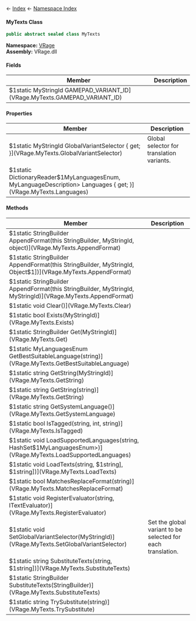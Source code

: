 ← [Index](Api-Index) ← [Namespace Index](Namespace-Index)

#### MyTexts Class

```csharp
public abstract sealed class MyTexts
```

**Namespace:** [VRage](VRage)  
**Assembly:** VRage.dll

#### Fields

|Member|Description|
|---|---|
|\$1static MyStringId GAMEPAD_VARIANT_ID](VRage.MyTexts.GAMEPAD_VARIANT_ID)||

#### Properties

|Member|Description|
|---|---|
|\$1static MyStringId GlobalVariantSelector { get; }](VRage.MyTexts.GlobalVariantSelector)|Global selector for translation variants.|
|\$1static DictionaryReader\$1MyLanguagesEnum, MyLanguageDescription\> Languages { get; }](VRage.MyTexts.Languages)||

#### Methods

|Member|Description|
|---|---|
|\$1static StringBuilder AppendFormat(this StringBuilder, MyStringId, object)](VRage.MyTexts.AppendFormat)||
|\$1static StringBuilder AppendFormat(this StringBuilder, MyStringId, Object\$1])](VRage.MyTexts.AppendFormat)||
|\$1static StringBuilder AppendFormat(this StringBuilder, MyStringId, MyStringId)](VRage.MyTexts.AppendFormat)||
|\$1static void Clear()](VRage.MyTexts.Clear)||
|\$1static bool Exists(MyStringId)](VRage.MyTexts.Exists)||
|\$1static StringBuilder Get(MyStringId)](VRage.MyTexts.Get)||
|\$1static MyLanguagesEnum GetBestSuitableLanguage(string)](VRage.MyTexts.GetBestSuitableLanguage)||
|\$1static string GetString(MyStringId)](VRage.MyTexts.GetString)||
|\$1static string GetString(string)](VRage.MyTexts.GetString)||
|\$1static string GetSystemLanguage()](VRage.MyTexts.GetSystemLanguage)||
|\$1static bool IsTagged(string, int, string)](VRage.MyTexts.IsTagged)||
|\$1static void LoadSupportedLanguages(string, HashSet\$1MyLanguagesEnum\>)](VRage.MyTexts.LoadSupportedLanguages)||
|\$1static void LoadTexts(string, \$1string], \$1string])](VRage.MyTexts.LoadTexts)||
|\$1static bool MatchesReplaceFormat(string)](VRage.MyTexts.MatchesReplaceFormat)||
|\$1static void RegisterEvaluator(string, ITextEvaluator)](VRage.MyTexts.RegisterEvaluator)||
|\$1static void SetGlobalVariantSelector(MyStringId)](VRage.MyTexts.SetGlobalVariantSelector)|Set the global variant to be selected for each translation.|
|\$1static string SubstituteTexts(string, \$1string])](VRage.MyTexts.SubstituteTexts)||
|\$1static StringBuilder SubstituteTexts(StringBuilder)](VRage.MyTexts.SubstituteTexts)||
|\$1static string TrySubstitute(string)](VRage.MyTexts.TrySubstitute)||

